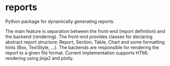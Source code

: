 # reports
Python package for dynamically generating reports.

The main feature is separation between the front-end (report definition) and the backend (rendering).
The front-end provides classes for declaring abstract report structure: Report, Section, Table, Chart and some formatting hints (Box, TextStyle, ...).
The backends are responsible for rendering the report to a given file format.
Current implementation supports HTML rendering using jinja2 and plotly.
